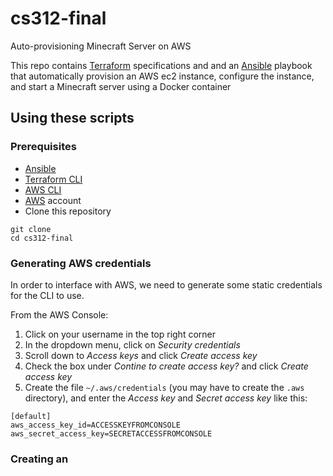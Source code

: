 # cs312-final
Auto-provisioning Minecraft Server on AWS

This repo contains [Terraform](https://developer.hashicorp.com/terraform/downloads?product_intent=terraform) specifications and and an [Ansible](https://docs.ansible.com/ansible/latest/installation_guide/intro_installation.html#installing-and-upgrading-ansible) playbook that automatically provision an AWS ec2 instance, configure the instance, and start a Minecraft server using a Docker container

## Using these scripts
### Prerequisites
- [Ansible](https://docs.ansible.com/ansible/latest/installation_guide/intro_installation.html#installing-and-upgrading-ansible)
- [Terraform CLI](https://developer.hashicorp.com/terraform/tutorials/aws-get-started/install-cli)
- [AWS CLI](https://docs.aws.amazon.com/cli/latest/userguide/getting-started-install.html)
- [AWS](https://aws.amazon.com/) account
- Clone this repository
```
git clone 
cd cs312-final
```

### Generating AWS credentials
In order to interface with AWS, we need to generate some static credentials for the CLI to use.

From the AWS Console:
1. Click on your username in the top right corner
2. In the dropdown menu, click on _Security credentials_
3. Scroll down to _Access keys_ and click _Create access key_
4. Check the box under _Contine to create access key?_ and click _Create access key_
5. Create the file `~/.aws/credentials` (you may have to create the `.aws` directory), and enter the _Access key_ and _Secret access key_ like this:
```
[default]
aws_access_key_id=ACCESSKEYFROMCONSOLE
aws_secret_access_key=SECRETACCESSFROMCONSOLE
```

### Creating an 
